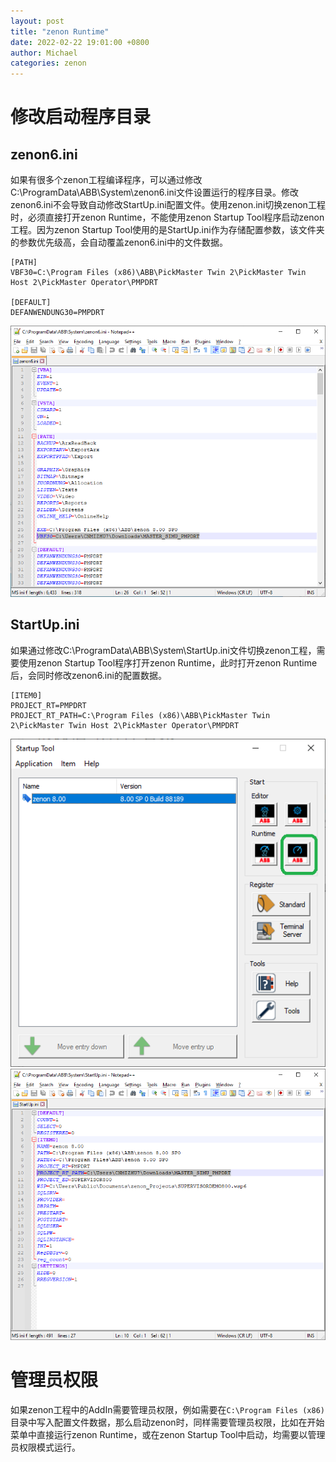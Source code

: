 ```yaml
---
layout: post
title: "zenon Runtime"
date: 2022-02-22 19:01:00 +0800
author: Michael
categories: zenon
---
```


# 修改启动程序目录
## zenon6.ini
如果有很多个zenon工程编译程序，可以通过修改C:\ProgramData\ABB\System\zenon6.ini文件设置运行的程序目录。修改zenon6.ini不会导致自动修改StartUp.ini配置文件。使用zenon.ini切换zenon工程时，必须直接打开zenon Runtime，不能使用zenon Startup Tool程序启动zenon工程。因为zenon Startup Tool使用的是StartUp.ini作为存储配置参数，该文件夹的参数优先级高，会自动覆盖zenon6.ini中的文件数据。  

	[PATH]
	VBF30=C:\Program Files (x86)\ABB\PickMaster Twin 2\PickMaster Twin Host 2\PickMaster Operator\PMPDRT

	[DEFAULT]
	DEFANWENDUNG30=PMPDRT

![日志文件夹](/assets/zenon/zenon6VBF30.png) 

## StartUp.ini
如果通过修改C:\ProgramData\ABB\System\StartUp.ini文件切换zenon工程，需要使用zenon Startup Tool程序打开zenon Runtime，此时打开zenon Runtime后，会同时修改zenon6.ini的配置数据。  

	[ITEM0]
	PROJECT_RT=PMPDRT
	PROJECT_RT_PATH=C:\Program Files (x86)\ABB\PickMaster Twin 2\PickMaster Twin Host 2\PickMaster Operator\PMPDRT

![日志文件夹](/assets/zenon/zenonStartupTool.png)  
![日志文件夹](/assets/zenon/StartUpini.png) 

# 管理员权限
如果zenon工程中的AddIn需要管理员权限，例如需要在`C:\Program Files (x86)`目录中写入配置文件数据，那么启动zenon时，同样需要管理员权限，比如在开始菜单中直接运行zenon Runtime，或在zenon Startup Tool中启动，均需要以管理员权限模式运行。